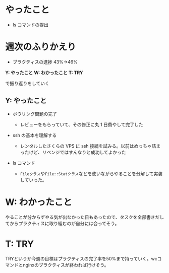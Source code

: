 # やったこと

- ls コマンドの提出

# 週次のふりかえり

- プラクティスの進捗 43%->46%

**Y: やったこと**
**W: わかったこと**
**T: TRY**

で振り返りをしていく

## Y: やったこと

- ボウリング問題の完了

  - レビューをもらっていて、その修正に丸 1 日費やして完了した

- ssh の基本を理解する

  - レンタルしたさくらの VPS に ssh 接続を試みる。以前はめっちゃ詰まったけど、リベンジではすんなりと成功してよかった

- ls コマンド
  - `Fileクラス`や`File::Statクラス`などを使いながらやることを分解して実装していった。

# W: わかったこと

やることが分からずやる気が出なかった日もあったので、タスクを全部書きだしてからプラクティスに取り組むのが自分には合ってそう。

# T: TRY

TRYというか今週の目標はプラクティスの完了率を50%まで持っていく。wcコマンドとnginxのプラクティスが終われば行けそう。
